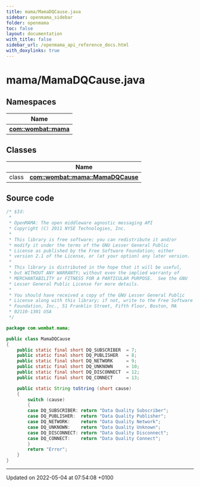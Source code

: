 ```yaml
---
title: mama/MamaDQCause.java
sidebar: openmama_sidebar
folder: openmama
toc: false
layout: documentation
with_title: false
sidebar_url: /openmama_api_reference_docs.html
with_doxylinks: true
---
```


# mama/MamaDQCause.java



## Namespaces

| Name           |
| -------------- |
| **[com::wombat::mama](namespacecom_1_1wombat_1_1mama.html)**  |

## Classes

|                | Name           |
| -------------- | -------------- |
| class | **[com::wombat::mama::MamaDQCause](classcom_1_1wombat_1_1mama_1_1MamaDQCause.html)**  |




## Source code

```java
/* $Id:
 *
 * OpenMAMA: The open middleware agnostic messaging API
 * Copyright (C) 2011 NYSE Technologies, Inc.
 *
 * This library is free software; you can redistribute it and/or
 * modify it under the terms of the GNU Lesser General Public
 * License as published by the Free Software Foundation; either
 * version 2.1 of the License, or (at your option) any later version.
 *
 * This library is distributed in the hope that it will be useful,
 * but WITHOUT ANY WARRANTY; without even the implied warranty of
 * MERCHANTABILITY or FITNESS FOR A PARTICULAR PURPOSE.  See the GNU
 * Lesser General Public License for more details.
 *
 * You should have received a copy of the GNU Lesser General Public
 * License along with this library; if not, write to the Free Software
 * Foundation, Inc., 51 Franklin Street, Fifth Floor, Boston, MA
 * 02110-1301 USA
 */

package com.wombat.mama;

public class MamaDQCause
{
    public static final short DQ_SUBSCRIBER  = 7;
    public static final short DQ_PUBLISHER   = 8;
    public static final short DQ_NETWORK     = 9;
    public static final short DQ_UNKNOWN     = 10;
    public static final short DQ_DISCONNECT  = 12;
    public static final short DQ_CONNECT     = 13;

    public static String toString (short cause)
    {
        switch (cause)
        {
        case DQ_SUBSCRIBER: return "Data Quality Subscriber";
        case DQ_PUBLISHER:  return "Data Quality Publisher";
        case DQ_NETWORK:    return "Data Quality Network";
        case DQ_UNKNOWN:    return "Data Quality Unknown";
        case DQ_DISCONNECT: return "Data Quality Disconnect";
        case DQ_CONNECT:    return "Data Quality Connect";
        }
        return "Error";
    }
}
```


-------------------------------

Updated on 2022-05-04 at 07:54:08 +0100

